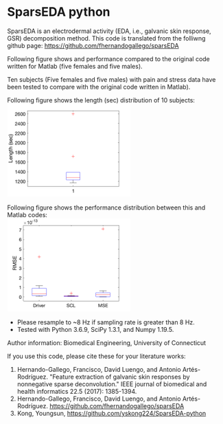 # SparsEDA python

SparsEDA is an electrodermal activity (EDA, i.e., galvanic skin response, GSR) decomposition method.
This code is translated from the folliwng github page:
https://github.com/fhernandogallego/sparsEDA

Following figure shows and performance compared to the original code written for Matlab (five females and five males).

Ten subjects (Five females and five males) with pain and stress data have been tested to compare with the original code written in Matlab).

Following figure shows the length (sec) distribution of 10 subjects:<br>
<img src="time_plot.png" width=288 height=216>

Following figure shows the performance distribution between this and Matlab codes:<br>
<img src="rmse_plot.png" width=288 height=216>

* Please resample to ~8 Hz if sampling rate is greater than 8 Hz.
* Tested with Python 3.6.9, SciPy 1.3.1, and Numpy 1.19.5.

Author information:
Biomedical Engineering, University of Connecticut

If you use this code, please cite these for your literature works:
1. Hernando-Gallego, Francisco, David Luengo, and Antonio Artés-Rodríguez. "Feature extraction of galvanic skin responses by nonnegative sparse deconvolution." IEEE journal of biomedical and health informatics 22.5 (2017): 1385-1394.
2. Hernando-Gallego, Francisco, David Luengo, and Antonio Artés-Rodríguez. https://github.com/fhernandogallego/sparsEDA
3. Kong, Youngsun, https://github.com/yskong224/SparsEDA-python

